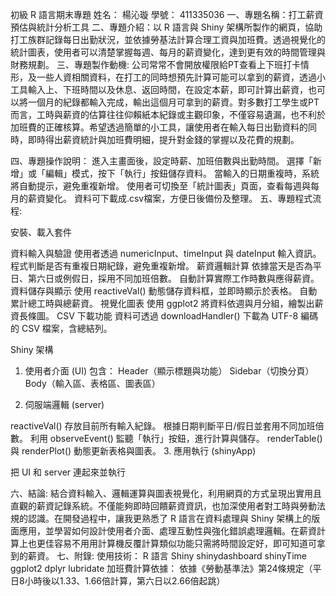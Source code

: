 初級 R 語言期末專題
姓名： 楊沁璇 學號： 411335036
一、專題名稱：打工薪資預估與統計分析工具
二、專題介紹：以 R 語言與 Shiny 架構所製作的網頁，協助打工族群記錄每日出勤狀況，並依據勞基法計算合理工資與加班費。透過視覺化的統計圖表，使用者可以清楚掌握每週、每月的薪資變化，達到更有效的時間管理與財務規劃。
三、專題製作動機:
公司常常不會開放權限給PT查看上下班打卡情形，及一些人資相關資料，在打工的同時想預先計算可能可以拿到的薪資，透過小工具輸入上、下班時間以及休息、返回時間，在設定本薪，即可計算出薪資，也可以將一個月的紀錄都輸入完成，輸出這個月可拿到的薪資。對多數打工學生或PT而言，工時與薪資的估算往往仰賴紙本紀錄或主觀印象，不僅容易遺漏，也不利於加班費的正確核算。希望透過簡單的小工具，讓使用者在輸入每日出勤資料的同時，即時得出薪資統計與加班費明細，提升對金錢的掌握以及花費的規劃。


四、專題操作說明：
進入主畫面後，設定時薪、加班倍數與出勤時間。
選擇「新增」或「編輯」模式，按下「執行」按鈕儲存資料。
當輸入的日期重複時，系統將自動提示，避免重複新增。
使用者可切換至「統計圖表」頁面，查看每週與每月的薪資變化。
資料可下載成.csv檔案，方便日後備份及整理。
五、專題程式流程:



安裝、載入套件

資料輸入與驗證
使用者透過 numericInput、timeInput 與 dateInput 輸入資訊。
程式判斷是否有重複日期紀錄，避免重複新增。
薪資邏輯計算
依據當天是否為平日、第六日或例假日，採用不同加班倍數。
自動計算實際工作時數與應得薪資。
資料儲存與顯示
使用 reactiveVal() 動態儲存資料框，並即時顯示於表格。
自動累計總工時與總薪資。
視覺化圖表
使用 ggplot2 將資料依週與月分組，繪製出薪資長條圖。
CSV 下載功能
資料可透過 downloadHandler() 下載為 UTF-8 編碼的 CSV 檔案，含總結列。







Shiny 架構
1. 使用者介面 (UI)
包含：
Header（顯示標題與功能）
Sidebar（切換分頁）
Body（輸入區、表格區、圖表區）

2. 伺服端邏輯 (server)

reactiveVal() 存放目前所有輸入紀錄。
根據日期判斷平日/假日並套用不同加班倍數。
利用 observeEvent() 監聽「執行」按鈕，進行計算與儲存。
renderTable() 與 renderPlot() 動態更新表格與圖表。
3. 應用執行 (shinyApp)

把 UI 和 server 連起來並執行


六、結論: 
結合資料輸入、邏輯運算與圖表視覺化，利用網頁的方式呈現出實用且直觀的薪資記錄系統。不僅能夠即時回饋薪資資訊，也加深使用者對工時與勞動法規的認識。在開發過程中，讓我更熟悉了 R 語言在資料處理與 Shiny 架構上的版面應用，並學習如何設計使用者介面、處理互動性與強化錯誤處理邏輯。在薪資計算上也更佳容易不用用計算機反覆計算類似功能只需將時間設定好，即可知道可拿到的薪資。
七、附錄:
使用技術：
R 語言
Shiny
shinydashboard
shinyTime
ggplot2
dplyr
lubridate
加班費計算依據：
依據《勞動基準法》第24條規定（平日8小時後以1.33、1.66倍計算，第六日以2.66倍起跳）
